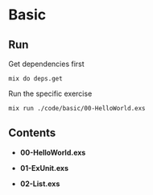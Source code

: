 # Basic

## Run

Get dependencies first

```shell
mix do deps.get
```

Run the specific exercise

```shell
mix run ./code/basic/00-HelloWorld.exs
```

## Contents

- **00-HelloWorld.exs**

- **01-ExUnit.exs**

- **02-List.exs**

